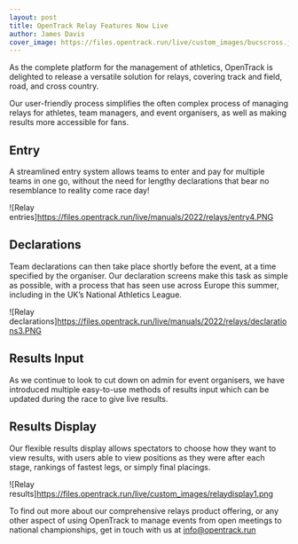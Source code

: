 ```yaml
---
layout: post
title: OpenTrack Relay Features Now Live
author: James Davis
cover_image: https://files.opentrack.run/live/custom_images/bucscross.jpg
---
```


As the complete platform for the management of athletics, OpenTrack is delighted to release a versatile solution for relays, covering track and field, road, and cross country.

Our user-friendly process simplifies the often complex process of managing relays for athletes, team managers, and event organisers, as well as making results more accessible for fans.

## Entry
A streamlined entry system allows teams to enter and pay for multiple teams in one go, without the need for lengthy declarations that bear no resemblance to reality come race day!

![Relay entries]https://files.opentrack.run/live/manuals/2022/relays/entry4.PNG

## Declarations

Team declarations can then take place shortly before the event, at a time specified by the organiser. Our declaration screens make this task as simple as possible, with a process that has seen use across Europe this summer, including in the UK’s National Athletics League.

![Relay declarations]https://files.opentrack.run/live/manuals/2022/relays/declarations3.PNG

## Results Input
As we continue to look to cut down on admin for event organisers, we have introduced multiple easy-to-use methods of results input which can be updated during the race to give live results.

## Results Display
Our flexible results display allows spectators to choose how they want to view results, with users able to view positions as they were after each stage, rankings of fastest legs, or simply final placings.

![Relay results]https://files.opentrack.run/live/custom_images/relaydisplay1.png

To find out more about our comprehensive relays product offering, or any other aspect of using OpenTrack to manage events from open meetings to national championships, get in touch with us at [info@opentrack.run](mailto://info@opentrack.run)
